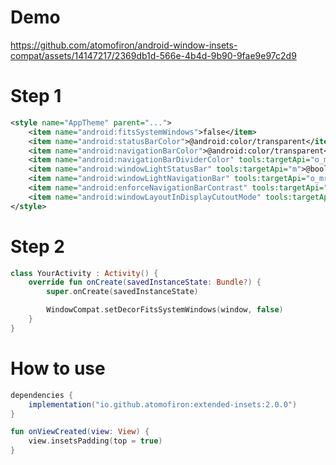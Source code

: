 # Demo
https://github.com/atomofiron/android-window-insets-compat/assets/14147217/2369db1d-566e-4b4d-9b90-9fae9e97c2d9

# Step 1
```xml
<style name="AppTheme" parent="...">
    <item name="android:fitsSystemWindows">false</item>
    <item name="android:statusBarColor">@android:color/transparent</item>
    <item name="android:navigationBarColor">@android:color/transparent</item>
    <item name="android:navigationBarDividerColor" tools:targetApi="o_mr1">@android:color/transparent</item>
    <item name="android:windowLightStatusBar" tools:targetApi="m">@bool/light_bars</item>
    <item name="android:windowLightNavigationBar" tools:targetApi="o_mr1">@bool/light_bars</item>
    <item name="android:enforceNavigationBarContrast" tools:targetApi="q">false</item>
    <item name="android:windowLayoutInDisplayCutoutMode" tools:targetApi="o_mr1">shortEdges</item>
</style>
```
# Step 2
```kotlin
class YourActivity : Activity() {
    override fun onCreate(savedInstanceState: Bundle?) {
        super.onCreate(savedInstanceState)

        WindowCompat.setDecorFitsSystemWindows(window, false)
    }
}
```

# How to use
```gradle
dependencies {
    implementation("io.github.atomofiron:extended-insets:2.0.0")
}
```

```kotlin
fun onViewCreated(view: View) {
    view.insetsPadding(top = true)
}
```
